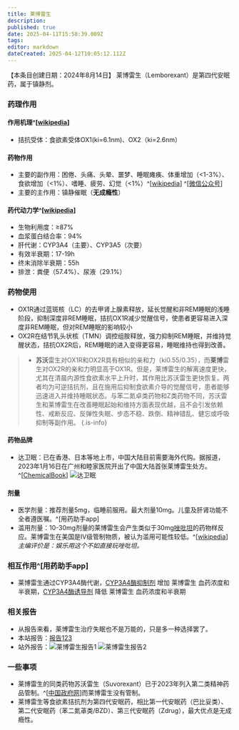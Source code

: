 ```yaml
---
title: 莱博雷生
description: 
published: true
date: 2025-04-11T15:58:39.009Z
tags: 
editor: markdown
dateCreated: 2025-04-12T10:05:12.112Z
---
```


【本条目创建日期：2024年8月14日】
莱博雷生（Lemborexant）是第四代安眠药，属于镇静剂。
### 药理作用
#### 作用机理^[[wikipedia](https://en.wikipedia.org/wiki/Lemborexant)]
- 拮抗受体：食欲素受体OX1(ki=6.1nm)、OX2（ki=2.6nm）
#### 药物作用
- 主要的副作用：困倦、头痛、头晕、噩梦、睡眠瘫痪、体重增加（<1-3%）、食欲增加（<1%）、嗜睡、疲劳、幻觉（<1%）^[[wikipedia](https://en.wikipedia.org/wiki/Lemborexant)] ^[[微信公众号](https://mp.weixin.qq.com/s?__biz=MzkxMjE3NzE2Mg==&mid=2247485374&idx=1&sn=9ded9faa028011f7a8d31e4fc432891d)]
- 主要的主作用：镇静催眠（**无成瘾性**）
#### 药代动力学^[[wikipedia](https://en.wikipedia.org/wiki/Lemborexant)]
- 生物利用度：≥87%
- 血浆蛋白结合率：94%
- 肝代谢：CYP3A4（主要）、CYP3A5（次要）
- 有效半衰期：17-19h
- 终末消除半衰期：55h
- 排泄：粪便（57.4%）、尿液（29.1%）
### 药物使用
- OX1R通过蓝斑核（LC）的去甲肾上腺素释放，延长觉醒和非REM睡眠的浅睡阶段，抑制深度非REM睡眠，拮抗OX1R减少觉醒信号，使患者更容易进入深度非REM睡眠，但对REM睡眠的影响较小
- OX2R在结节乳头状核（TMN）调控组胺释放，强力抑制REM睡眠，并维持觉醒状态，拮抗OX2R后，REM睡眠的进入变得更容易，睡眠维持也得到改善。
> - **苏沃**雷生对OX1R和OX2R具有相似的亲和力（ki0.55/0.35），而**莱博**雷生对OX2R的亲和力明显高于OX1R。但是，莱博雷生的解离速度更快，尤其在清晨内源性食欲素水平上升时，其作用比苏沃雷生更快恢复。两者均为可逆拮抗剂，且在施用后抑制食欲素介导的觉醒信号，患者能够迅速进入并维持睡眠状态。与苯二氮卓类药物和Z类药物不同，苏沃雷生和莱博雷生在改善睡眠起始和维持方面表现优越，且不会引发依赖性、戒断反应、反弹性失眠、步态不稳、跌倒、精神错乱、健忘或呼吸抑制等副作用。
{.is-info}


#### 药物品牌
- 达卫眠：已在香港、日本等地上市，中国大陆目前需要海外代购。据报道，2023年1月16日在广州和睦家医院开出了中国大陆首张莱博雷生处方。^[[ChemicalBook](https://m.chemicalbook.com/NewsInfo_51581.htm)] ![达卫眠](/imgs/达卫眠.jpg)
#### 剂量
- 医学剂量：推荐剂量5mg，临睡前服用。最大剂量10mg。儿童及肝肾功能不全者遵医嘱。^[用药助手app]
- 滥用剂量：10-30mg剂量的莱博雷生会产生类似于30mg[唑吡坦](/drugs/思诺思)的药物样反应。莱博雷生在美国是IV级管制物质，被认为滥用可能性较低。^[[wikipedia](https://en.wikipedia.org/wiki/Lemborexant)]*主编评价是：娱乐用这个不如直接玩唑吡坦。*
### 相互作用^[用药助手app]
- 莱博雷生通过CYP3A4酶代谢，[CYP3A4酶抑制剂](https://overspeed-wiki.github.io/DXM/#CYP3A4%E6%8A%91%E5%88%B6%E5%89%82) 增加 莱博雷生 血药浓度和半衰期，[CYP3A4酶诱导剂](https://overspeed-wiki.github.io/DXM/#CYP3A4%E8%AF%B1%E5%AF%BC%E5%89%82) 降低 莱博雷生 血药浓度和半衰期
### 相关报告
- 从报告来看，莱博雷生治疗失眠也不是万能的，只是多一种选择罢了。
- 本站报告：[报告123](/report/RP123)
- 站外报告：![莱博雷生报告1](/imgs/莱博雷生报告1.jpg) ![莱博雷生报告2](/imgs/莱博雷生报告2.jpg)
### 一些事项
- 莱博雷生的同类药物苏沃雷生（Suvorexant）已于2023年列入第二类精神药品管制。^[[中国政府网](https://www.gov.cn/zhengce/zhengceku/2023-04/23/content_5752773.htm)]而莱博雷生没有管制。
- 莱博雷生等食欲素拮抗剂为第四代安眠药，相比第一代安眠药（巴比妥类）、第二代安眠药（苯二氮䓬类/BZD）、第三代安眠药（Zdrug），最大优点是无成瘾性。

